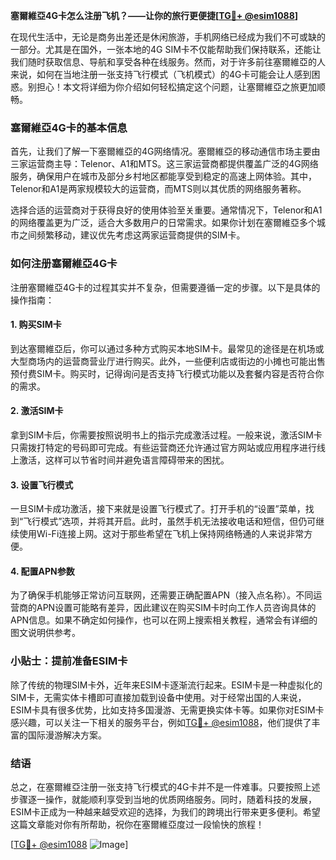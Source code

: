 **塞爾維亞4G卡怎么注册飞机？——让你的旅行更便捷[[TG💪+ @esim1088](https://t.me/s/esim1088)]**

在现代生活中，无论是商务出差还是休闲旅游，手机网络已经成为我们不可或缺的一部分。尤其是在国外，一张本地的4G SIM卡不仅能帮助我们保持联系，还能让我们随时获取信息、导航和享受各种在线服务。然而，对于许多前往塞爾維亞的人来说，如何在当地注册一张支持飞行模式（飞机模式）的4G卡可能会让人感到困惑。别担心！本文将详细为你介绍如何轻松搞定这个问题，让塞爾維亞之旅更加顺畅。

### 塞爾維亞4G卡的基本信息

首先，让我们了解一下塞爾維亞的4G网络情况。塞爾維亞的移动通信市场主要由三家运营商主导：Telenor、A1和MTS。这三家运营商都提供覆盖广泛的4G网络服务，确保用户在城市及部分乡村地区都能享受到稳定的高速上网体验。其中，Telenor和A1是两家规模较大的运营商，而MTS则以其优质的网络服务著称。

选择合适的运营商对于获得良好的使用体验至关重要。通常情况下，Telenor和A1的网络覆盖更为广泛，适合大多数用户的日常需求。如果你计划在塞爾維亞多个城市之间频繁移动，建议优先考虑这两家运营商提供的SIM卡。

### 如何注册塞爾維亞4G卡

注册塞爾維亞4G卡的过程其实并不复杂，但需要遵循一定的步骤。以下是具体的操作指南：

#### 1. 购买SIM卡

到达塞爾維亞后，你可以通过多种方式购买本地SIM卡。最常见的途径是在机场或大型商场内的运营商营业厅进行购买。此外，一些便利店或街边的小摊也可能出售预付费SIM卡。购买时，记得询问是否支持飞行模式功能以及套餐内容是否符合你的需求。

#### 2. 激活SIM卡

拿到SIM卡后，你需要按照说明书上的指示完成激活过程。一般来说，激活SIM卡只需拨打特定的号码即可完成。有些运营商还允许通过官方网站或应用程序进行线上激活，这样可以节省时间并避免语言障碍带来的困扰。

#### 3. 设置飞行模式

一旦SIM卡成功激活，接下来就是设置飞行模式了。打开手机的“设置”菜单，找到“飞行模式”选项，并将其开启。此时，虽然手机无法接收电话和短信，但仍可继续使用Wi-Fi连接上网。这对于那些希望在飞机上保持网络畅通的人来说非常方便。

#### 4. 配置APN参数

为了确保手机能够正常访问互联网，还需要正确配置APN（接入点名称）。不同运营商的APN设置可能略有差异，因此建议在购买SIM卡时向工作人员咨询具体的APN信息。如果不确定如何操作，也可以在网上搜索相关教程，通常会有详细的图文说明供参考。

### 小贴士：提前准备ESIM卡

除了传统的物理SIM卡外，近年来ESIM卡逐渐流行起来。ESIM卡是一种虚拟化的SIM卡，无需实体卡槽即可直接加载到设备中使用。对于经常出国的人来说，ESIM卡具有很多优势，比如支持多国漫游、无需更换实体卡等。如果你对ESIM卡感兴趣，可以关注一下相关的服务平台，例如[TG💪+ @esim1088](https://t.me/s/esim1088)，他们提供了丰富的国际漫游解决方案。

### 结语

总之，在塞爾維亞注册一张支持飞行模式的4G卡并不是一件难事。只要按照上述步骤逐一操作，就能顺利享受到当地的优质网络服务。同时，随着科技的发展，ESIM卡正成为一种越来越受欢迎的选择，为我们的跨境出行带来更多便利。希望这篇文章能对你有所帮助，祝你在塞爾維亞度过一段愉快的旅程！

[[TG💪+ @esim1088](https://t.me/s/esim1088) ![Image](https://i.postimg.cc/4NQfJmqS/Snipaste-2025-05-13-00-14-12.png)]